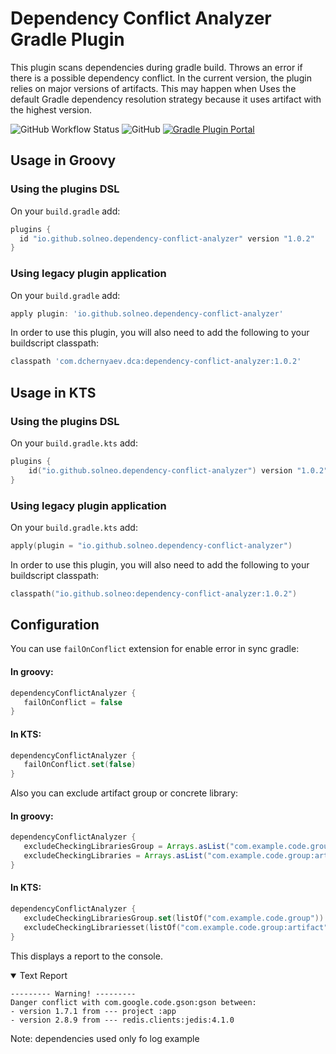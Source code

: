 # Dependency Conflict Analyzer Gradle Plugin

This plugin scans dependencies
during gradle build. Throws an error if there is a possible dependency conflict. In the current version, the plugin
relies on major versions of artifacts. This may happen when
Uses the default Gradle dependency resolution strategy because it uses
artifact with the highest version.

![GitHub Workflow Status](https://img.shields.io/github/workflow/status/solneo/dependency-conflict-analyzer/CI)
![GitHub](https://img.shields.io/github/license/solneo/dependency-conflict-analyzer)
[![Gradle Plugin Portal](https://img.shields.io/gradle-plugin-portal/v/io.github.solneo.dependency-conflict-analyzer)](https://plugins.gradle.org/plugin/io.github.solneo.dependency-conflict-analyzer)

## Usage in Groovy

### Using the plugins DSL

On your `build.gradle` add:

```groovy
plugins {
  id "io.github.solneo.dependency-conflict-analyzer" version "1.0.2"
}
```

### Using legacy plugin application

On your `build.gradle` add:

```groovy
apply plugin: 'io.github.solneo.dependency-conflict-analyzer'
```

In order to use this plugin, you will also need to add the following to your
buildscript classpath:

```groovy
classpath 'com.dchernyaev.dca:dependency-conflict-analyzer:1.0.2'
```

## Usage in KTS

### Using the plugins DSL

On your `build.gradle.kts` add:

```kotlin
plugins {
    id("io.github.solneo.dependency-conflict-analyzer") version "1.0.2"
}
```

### Using legacy plugin application

On your `build.gradle.kts` add:

```kotlin
apply(plugin = "io.github.solneo.dependency-conflict-analyzer")
```

In order to use this plugin, you will also need to add the following to your
buildscript classpath:

```kotlin
classpath("io.github.solneo:dependency-conflict-analyzer:1.0.2")
```

## Configuration

You can use `failOnConflict` extension for enable error in sync gradle:

#### In groovy:

```groovy
dependencyConflictAnalyzer {
   failOnConflict = false
}
```

#### In KTS:

```kotlin
dependencyConflictAnalyzer {
   failOnConflict.set(false)
}
```

Also you can exclude artifact group or concrete library:

#### In groovy:

```groovy
dependencyConflictAnalyzer {
   excludeCheckingLibrariesGroup = Arrays.asList("com.example.code.group")
   excludeCheckingLibraries = Arrays.asList("com.example.code.group:artifact")
}
```

#### In KTS:

```kotlin
dependencyConflictAnalyzer {
   excludeCheckingLibrariesGroup.set(listOf("com.example.code.group"))
   excludeCheckingLibrariesset(listOf("com.example.code.group:artifact"))
}
```

This displays a report to the console.


<details open>
<summary>Text Report</summary>

```
--------- Warning! ---------
Danger conflict with com.google.code.gson:gson between:
- version 1.7.1 from --- project :app
- version 2.8.9 from --- redis.clients:jedis:4.1.0
```
Note: dependencies used only fo log example
</details>
